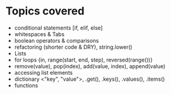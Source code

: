 # Topics covered

* conditional statements [if, elif, else]
* whitespaces & Tabs
* boolean operators & comparisons
* refactoring (shorter code & DRY), string.lower()
* Lists
* for loops {in, range(start, end, step), reversed(range())}
* remove(value), pop(index), add(value, index), append(value)
* accessing list elements
* dictionary <"key", "value">, .get(), .keys(), .values(), .items()
* functions
